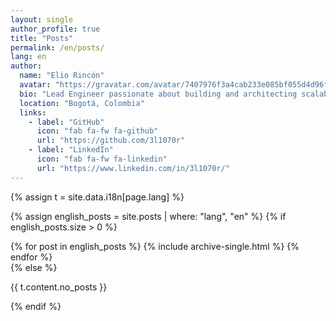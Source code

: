```yaml
---
layout: single
author_profile: true
title: "Posts"
permalink: /en/posts/
lang: en
author:
  name: "Elio Rincón"
  avatar: "https://gravatar.com/avatar/7407976f3a4cab233e085bf055d4d96f?s=400&d=robohash&r=x"
  bio: "Lead Engineer passionate about building and architecting scalable software solutions. Deeply interested in cybersecurity, robust Linux/FreeBSD infrastructure, and Bitcoin technology."
  location: "Bogotá, Colombia"
  links:
    - label: "GitHub"
      icon: "fab fa-fw fa-github"
      url: "https://github.com/3l1070r"
    - label: "LinkedIn"
      icon: "fab fa-fw fa-linkedin"
      url: "https://www.linkedin.com/in/3l1070r/"
---
```


{% assign t = site.data.i18n[page.lang] %}

{% assign english_posts = site.posts | where: "lang", "en" %}
{% if english_posts.size > 0 %}
  <div class="entries-list">
    {% for post in english_posts %}
      {% include archive-single.html %}
    {% endfor %}
  </div>
{% else %}
  <p>{{ t.content.no_posts }}</p>
{% endif %} 
